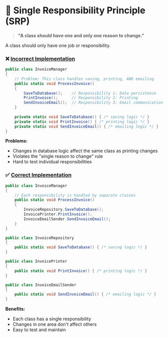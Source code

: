 # 🎯 Single Responsibility Principle (SRP)

> **"A class should have one and only one reason to change."**

A class should only have one job or responsibility.

### ❌ [Incorrect Implementation](https://github.com/mf-rl/SOLID.Principles.Demo/blob/master/SolidPrinciplesDemo/1.SingleResponsibility/Incorrect.cs)
```csharp
public class InvoiceManager
{
    // Problem: This class handles saving, printing, AND emailing
    public static void ProcessInvoice()
    {
        SaveToDatabase();    // Responsibility 1: Data persistence
        PrintInvoice();      // Responsibility 2: Printing
        SendInvoiceEmail();  // Responsibility 3: Email communication
    }
    
    private static void SaveToDatabase() { /* saving logic */ }
    private static void PrintInvoice() { /* printing logic */ }
    private static void SendInvoiceEmail() { /* emailing logic */ }
}
```

**Problems:**
- Changes in database logic affect the same class as printing changes
- Violates the "single reason to change" rule
- Hard to test individual responsibilities

### ✅ [Correct Implementation](https://github.com/mf-rl/SOLID.Principles.Demo/blob/master/SolidPrinciplesDemo/1.SingleResponsibility/Correct.cs)
```csharp
public class InvoiceManager
{
    // Each responsibility is handled by separate classes
    public static void ProcessInvoice()
    {
        InvoiceRepository.SaveToDatabase();
        InvoicePrinter.PrintInvoice();
        InvoiceEmailSender.SendInvoiceEmail();
    }
}

public class InvoiceRepository
{
    public static void SaveToDatabase() { /* saving logic */ }
}

public class InvoicePrinter
{
    public static void PrintInvoice() { /* printing logic */ }
}

public class InvoiceEmailSender
{
    public static void SendInvoiceEmail() { /* emailing logic */ }
}
```

**Benefits:**
- Each class has a single responsibility
- Changes in one area don't affect others
- Easy to test and maintain
